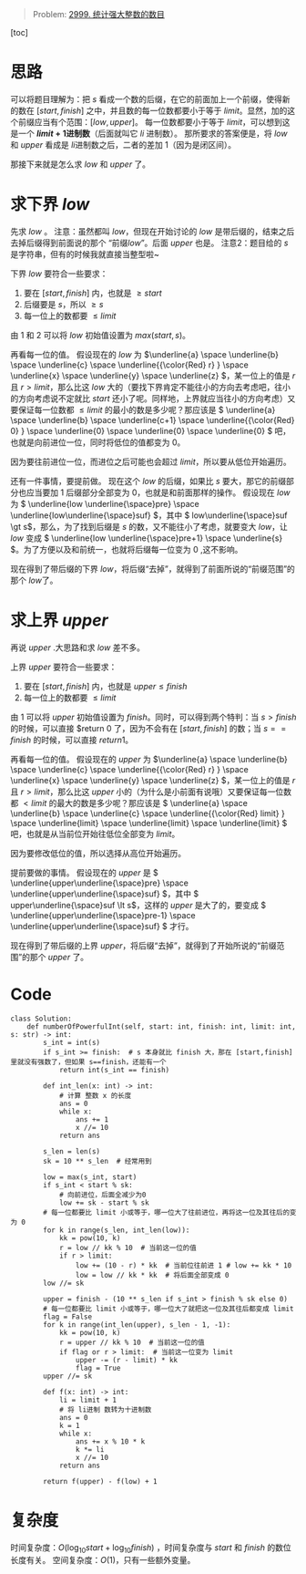 > Problem: [2999. 统计强大整数的数目](https://leetcode.cn/problems/count-the-number-of-powerful-integers/description/)

[toc]

# 思路

可以将题目理解为：把 $s$ 看成一个数的后缀，在它的前面加上一个前缀，使得新的数在 $[start,finish]$ 之中，并且数的每一位数都要小于等于
$limit$。显然，加的这个前缀应当有个范围：$[low,upper]$。
每一位数都要小于等于 $limit$，可以想到这是一个 **$limit+1$进制数**（后面就叫它 $li$ 进制数）。
那所要求的答案便是，将 $low$ 和 $upper$ 看成是 $li$进制数之后，二者的差加 $1$（因为是闭区间）。

那接下来就是怎么求 $low$ 和 $upper$ 了。

# 求下界 $low$

先求 $low$ 。
注意：虽然都叫 $low$，但现在开始讨论的 $low$ 是带后缀的，结束之后去掉后缀得到前面说的那个 “前缀$low$”。后面 $upper$ 也是。
注意2：题目给的 $s$ 是字符串，但有的时候我就直接当整型啦~

下界 $low$ 要符合一些要求：

1. 要在 $[start,finish]$ 内，也就是 $\ge start$
2. 后缀要是 $s$，所以 $\ge s$
3. 每一位上的数都要 $\le limit$

由 $1$ 和 $2$ 可以将 $low$ 初始值设置为 $max(start,s)$。

再看每一位的值。
假设现在的 $low$ 为 $\underline{a} \space \underline{b} \space \underline{c} \space \underline{{\color{Red} r} } \space
\underline{x} \space \underline{y} \space \underline{z} $，某一位上的值是 $r$ 且 $r \gt limit$，那么比这 $low$
大的（要找下界肯定不能往小的方向去考虑吧，往小的方向考虑说不定就比 $start$ 还小了呢。同样地，上界就应当往小的方向考虑）又要保证每一位数都
$\le limit$ 的最小的数是多少呢？那应该是 $ \underline{a} \space \underline{b} \space \underline{c+1} \space
\underline{{\color{Red} 0} } \space \underline{0} \space \underline{0} \space \underline{0} $ 吧，也就是向前进位一位，同时将低位的值都变为
$0$。

因为要往前进位一位，而进位之后可能也会超过 $limit$，所以要从低位开始遍历。

还有一件事情，要提前做。
现在这个 $low$ 的后缀，如果比 $s$ 要大，那它的前缀部分也应当要加 $1$ 后缀部分全部变为 $0$，也就是和前面那样的操作。
假设现在 $low$ 为 $ \underline{low \underline{\space}pre} \space \underline{low\underline{\space}suf} $，其中 $
low\underline{\space}suf \gt s$，那么，为了找到后缀是 $s$ 的数，又不能往小了考虑，就要变大 $low$，让 $low$ 变成 $
\underline{low \underline{\space}pre+1} \space \underline{s} $。为了方便以及和前统一，也就将后缀每一位变为 $0$ ,这不影响。

现在得到了带后缀的下界 $low$，将后缀“去掉”，就得到了前面所说的“前缀范围”的那个 $low$了。

# 求上界 $upper$

再说 $upper$ .大思路和求 $low$ 差不多。

上界 $upper$ 要符合一些要求：

1. 要在 $[start,finish]$ 内，也就是 $upper \le finish$
3. 每一位上的数都要 $\le limit$

由 $1$ 可以将 $upper$ 初始值设置为 $finish$。同时，可以得到两个特判：当 $s \gt finish$ 的时候，可以直接 $return 0
了，因为不会有在 $[start,finish]$ 的数；当 $s == finish$ 的时候，可以直接 $return 1$。

再看每一位的值。
假设现在的 $upper$ 为 $\underline{a} \space \underline{b} \space \underline{c} \space \underline{{\color{Red} r} }
\space \underline{x} \space \underline{y} \space \underline{z} $，某一位上的值是 $r$ 且 $r \gt limit$，那么比这 $upper$
小的（为什么是小前面有说哦）又要保证每一位数都 $\lt limit$ 的最大的数是多少呢？那应该是 $ \underline{a} \space
\underline{b} \space \underline{c} \space \underline{{\color{Red} limit} } \space \underline{limit} \space
\underline{limit} \space \underline{limit} $ 吧，也就是从当前位开始往低位全部变为 $limit$。

因为要修改低位的值，所以选择从高位开始遍历。

提前要做的事情。
假设现在的 $upper$ 是 $ \underline{upper\underline{\space}pre} \space \underline{upper\underline{\space}suf} $，其中 $
upper\underline{\space}suf \lt s$，这样的 $upper$ 是大了的，要变成 $ \underline{upper\underline{\space}pre-1} \space
\underline{upper\underline{\space}suf} $ 才行。

现在得到了带后缀的上界 $upper$，将后缀“去掉”，就得到了开始所说的“前缀范围”的那个 $upper$ 了。

# Code

```Python3 []
class Solution:
    def numberOfPowerfulInt(self, start: int, finish: int, limit: int, s: str) -> int:
        s_int = int(s)
        if s_int >= finish:  # s 本身就比 finish 大，那在 [start,finish] 里就没有强数了，但如果 s==finish，还能有一个
            return int(s_int == finish)

        def int_len(x: int) -> int:
            # 计算 整数 x 的长度
            ans = 0
            while x:
                ans += 1
                x //= 10
            return ans

        s_len = len(s)
        sk = 10 ** s_len  # 经常用到

        low = max(s_int, start)
        if s_int < start % sk:
            # 向前进位，后面全减少为0
            low += sk - start % sk
        # 每一位都要比 limit 小或等于，哪一位大了往前进位，再将这一位及其往后的变为 0
        for k in range(s_len, int_len(low)):
            kk = pow(10, k)
            r = low // kk % 10  # 当前这一位的值
            if r > limit:
                low += (10 - r) * kk  # 当前位往前进 1 # low += kk * 10
                low = low // kk * kk  # 将后面全部变成 0
        low //= sk

        upper = finish - (10 ** s_len if s_int > finish % sk else 0)
        # 每一位都要比 limit 小或等于，哪一位大了就把这一位及其往后都变成 limit
        flag = False
        for k in range(int_len(upper), s_len - 1, -1):
            kk = pow(10, k)
            r = upper // kk % 10  # 当前这一位的值
            if flag or r > limit:  # 当前这一位变为 limit
                upper -= (r - limit) * kk
                flag = True
        upper //= sk

        def f(x: int) -> int:
            li = limit + 1
            # 将 li进制 数转为十进制数
            ans = 0
            k = 1
            while x:
                ans += x % 10 * k
                k *= li
                x //= 10
            return ans

        return f(upper) - f(low) + 1

```

# 复杂度

时间复杂度：$O( \log_{10}{start} + \log_{10}{finish})$ ，时间复杂度与 $start$ 和 $finish$ 的数位长度有关。
空间复杂度：$O(1)$，只有一些额外变量。

